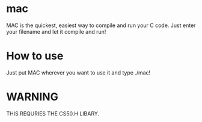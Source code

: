 # mac
MAC is the quickest, easiest way to compile and run your C code. Just enter your filename and let it compile and run!
# How to use
Just put MAC wherever you want to use it and type ./mac!
# WARNING
THIS REQURIES THE CS50.H LIBARY.
